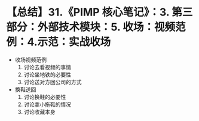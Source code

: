 # 【总结】31.《PIMP 核心笔记》：3. 第三部分：外部技术模块：5. 收场：视频范例：4.示范：实战收场

-   收场视频范例
    1.  讨论去看视频的事情
    2.  讨论坐地铁的必要性
    3.  讨论送对方回公司的方式
-   换鞋送回
    1.  讨论换鞋的必要性
    2.  讨论拿小拖鞋的情况
    3.  讨论收藏本身